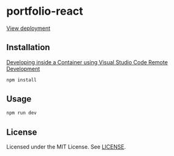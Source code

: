 # portfolio-react

[View deployment](https://ogyogy.github.io/portfolio-react/)

## Installation

[Developing inside a Container using Visual Studio Code Remote Development](https://code.visualstudio.com/docs/devcontainers/containers)

```bash
npm install
```

## Usage

```python
npm run dev
```

## License

Licensed under the MIT License. See [LICENSE](https://github.com/ogyogy/portfolio-react/blob/main/LICENSE).
